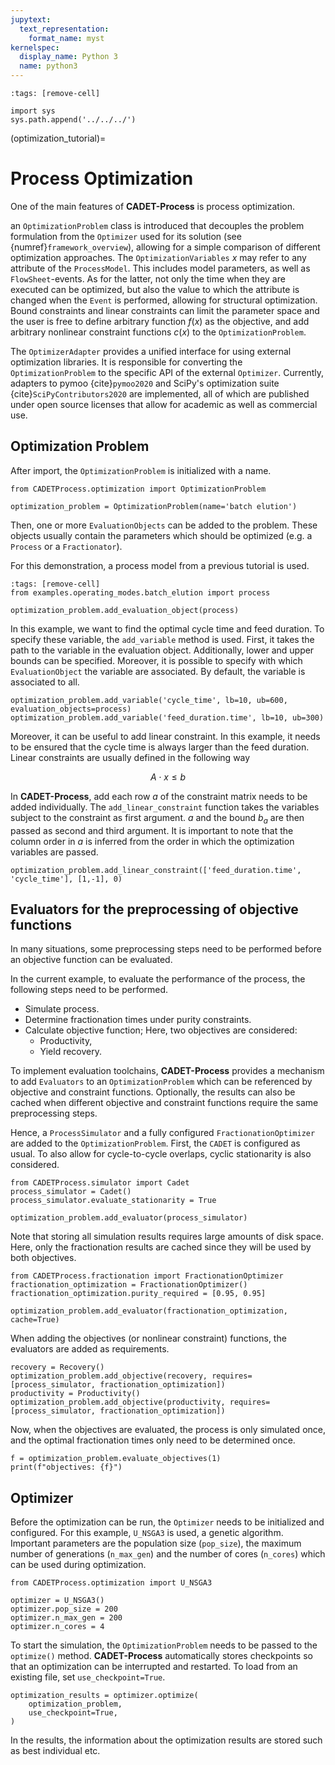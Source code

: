 ```yaml
---
jupytext:
  text_representation:
    format_name: myst
kernelspec:
  display_name: Python 3
  name: python3
---
```


```{code-cell} ipython3
:tags: [remove-cell]

import sys
sys.path.append('../../../')
```

(optimization_tutorial)=
# Process Optimization
One of the main features of **CADET-Process** is process optimization. 

an `OptimizationProblem` class is introduced that decouples the problem formulation from the `Optimizer` used for its solution (see {numref}`framework_overview`), allowing for a simple comparison of different optimization approaches.
The `OptimizationVariables` $x$ may refer to any attribute of the `ProcessModel`.
This includes model parameters, as well as `FlowSheet`-events.
As for the latter, not only the time when they are executed can be optimized, but also the value to which the attribute is changed when the `Event` is performed, allowing for structural optimization.
Bound constraints and linear constraints can limit the parameter space and the user is free to define arbitrary function $f(x)$ as the objective, and add arbitrary nonlinear constraint functions $c(x)$ to the `OptimizationProblem`.

The `OptimizerAdapter` provides a unified interface for using external optimization libraries.
It is responsible for converting the `OptimizationProblem` to the specific API of the external `Optimizer`.
Currently, adapters to pymoo {cite}`pymoo2020` and SciPy's optimization suite {cite}`SciPyContributors2020` are implemented, all of which are published under open source licenses that allow for academic as well as commercial use.

## Optimization Problem
After import, the `OptimizationProblem` is initialized with a name.

```{code-cell} ipython3
from CADETProcess.optimization import OptimizationProblem

optimization_problem = OptimizationProblem(name='batch elution')
```

Then, one or more `EvaluationObjects` can be added to the problem.
These objects usually contain the parameters which should be optimized (e.g. a `Process` or a `Fractionator`).

For this demonstration, a process model from a previous tutorial is used.

```{code-cell} ipython3
:tags: [remove-cell]
from examples.operating_modes.batch_elution import process
```

```{code-cell} ipython3
optimization_problem.add_evaluation_object(process)
```

In this example, we want to find the optimal cycle time and feed duration.
To specify these variable, the `add_variable` method is used.
First, it takes the path to the variable in the evaluation object.
Additionally, lower and upper bounds can be specified.
Moreover, it is possible to specify with which `EvaluationObject` the variable are associated.
By default, the variable is associated to all.

```{code-cell} ipython3
optimization_problem.add_variable('cycle_time', lb=10, ub=600, evaluation_objects=process)
optimization_problem.add_variable('feed_duration.time', lb=10, ub=300)
```

Moreover, it can be useful to add linear constraint.
In this example, it needs to be ensured that the cycle time is always larger than the feed duration.
Linear constraints are usually defined in the following way

$$
A \cdot x \leq b
$$

In **CADET-Process**, add each row $a$ of the constraint matrix needs to be added individually.
The `add_linear_constraint` function takes the variables subject to the constraint as first argument.
$a$ and the bound $b_a$ are then passed as second and third argument. 
It is important to note that the column order in $a$ is inferred from the order in which the optimization variables are passed.

```{code-cell} ipython3
optimization_problem.add_linear_constraint(['feed_duration.time', 'cycle_time'], [1,-1], 0)
```

## Evaluators for the preprocessing of objective functions
In many situations, some preprocessing steps need to be performed before an objective function can be evaluated.

In the current example, to evaluate the performance of the process, the following steps need to be performed.
- Simulate process.
- Determine fractionation times under purity constraints.
- Calculate objective function; Here, two objectives are considered:
	- Productivity,
	- Yield recovery.

To implement evaluation toolchains, **CADET-Process** provides a mechanism to add `Evaluators` to an `OptimizationProblem` which can be referenced by objective and constraint functions.
Optionally, the results can also be cached when different objective and constraint functions require the same preprocessing steps.

Hence, a `ProcessSimulator` and a fully configured `FractionationOptimizer` are added to the `OptimizationProblem`.
First, the `CADET` is configured as usual. 
To also allow for cycle-to-cycle overlaps, cyclic stationarity is also considered.

```{code-cell} ipython3
from CADETProcess.simulator import Cadet
process_simulator = Cadet()
process_simulator.evaluate_stationarity = True

optimization_problem.add_evaluator(process_simulator)
```

Note that storing all simulation results requires large amounts of disk space.
Here, only the fractionation results are cached since they will be used by both objectives.

```{code-cell} ipython3
from CADETProcess.fractionation import FractionationOptimizer
fractionation_optimization = FractionationOptimizer()
fractionation_optimization.purity_required = [0.95, 0.95]

optimization_problem.add_evaluator(fractionation_optimization, cache=True)
```

When adding the objectives (or nonlinear constraint) functions, the evaluators are added as requirements.
```{code-cell} ipython3
recovery = Recovery()
optimization_problem.add_objective(recovery, requires=[process_simulator, fractionation_optimization])
productivity = Productivity()
optimization_problem.add_objective(productivity, requires=[process_simulator, fractionation_optimization])
```

Now, when the objectives are evaluated, the process is only simulated once, and the optimal fractionation times only need to be determined once.
```{code-cell} ipython3
f = optimization_problem.evaluate_objectives(1)
print(f"objectives: {f}")
```

## Optimizer
Before the optimization can be run, the `Optimizer` needs to be initialized and configured.
For this example, `U_NSGA3` is used, a genetic algorithm.
Important parameters are the population size (`pop_size`), the maximum number of generations (`n_max_gen`) and the number of cores (`n_cores`) which can be used during optimization.

```{code-cell} ipython3
from CADETProcess.optimization import U_NSGA3

optimizer = U_NSGA3()
optimizer.pop_size = 200
optimizer.n_max_gen = 200
optimizer.n_cores = 4
```

To start the simulation, the `OptimizationProblem` needs to be passed to the `optimize()` method.
**CADET-Process** automatically stores checkpoints so that an optimization can be interrupted and restarted.
To load from an existing file, set `use_checkpoint=True`.

<!-- ```{code-cell} ipython3 -->
```
optimization_results = optimizer.optimize(
    optimization_problem,
    use_checkpoint=True,
)
```

In the results, the information about the optimization results are stored such as best individual etc.

